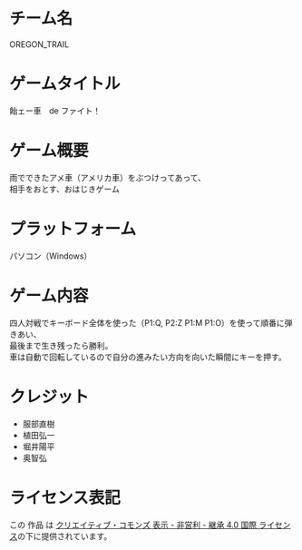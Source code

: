 # チーム名
OREGON\_TRAIL


# ゲームタイトル
飴ェー車　de ファイト！


# ゲーム概要
雨でできたアメ車（アメリカ車）をぶつけってあって、  
相手をおとす、おはじきゲーム

# プラットフォーム
パソコン（Windows）


# ゲーム内容
四人対戦でキーボード全体を使った（P1:Q, P2:Z P1:M P1:O）を使って順番に弾きあい、  
最後まで生き残ったら勝利。  
車は自動で回転しているので自分の進みたい方向を向いた瞬間にキーを押す。


# クレジット
- 服部直樹
- 植田弘一
- 堀井陽平
- 奥智弘


# ライセンス表記
この 作品 は [クリエイティブ・コモンズ 表示 - 非営利 - 継承 4.0 国際 ライセンス](http://creativecommons.org/licenses/by-nc-sa/4.0/)の下に提供されています。